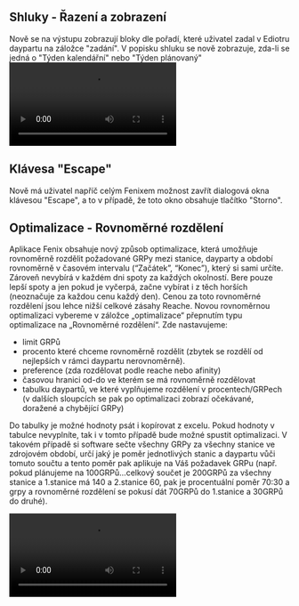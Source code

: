﻿---
categories: [fenix]
layout: fenix
---
## Shluky - Řazení a zobrazení
Nově se na výstupu zobrazují bloky dle pořadí, které uživatel zadal v Ediotru daypartu na záložce "zadání".
V popisku shluku se nově zobrazuje, zda-li se jedná o "Týden kalendářní" nebo "Týden plánovaný"
<video src="{{site.url}}/data/shluky.mp4" type="video/mp4" controls></video>

## Klávesa "Escape" 
Nově má uživatel napříč celým Fenixem možnost zavřít dialogová okna klávesou "Escape", a to v případě, že toto okno obsahuje tlačítko "Storno".

## Optimalizace - Rovnoměrné rozdělení 
Aplikace Fenix obsahuje nový způsob optimalizace, která umožňuje rovnoměrně rozdělit požadované GRPy mezi stanice, dayparty a období rovnoměrně v časovém intervalu (“Začátek”, “Konec”), který si sami určíte.
Zároveň nevybírá v každém dni spoty za každých okolností. Bere pouze lepší spoty a jen pokud je vyčerpá, začne vybírat i z těch horších (neoznačuje za každou cenu každý den). Cenou za toto rovnoměrné rozdělení jsou lehce nižší celkové zásahy Reache.
Novou rovnoměrnou optimalizaci vybereme v záložce „optimalizace“ přepnutím typu optimalizace na „Rovnoměrné rozdělení“.
Zde nastavujeme:
- limit GRPů
- procento které chceme rovnoměrně rozdělit (zbytek se rozdělí od nejlepších v rámci daypartu nerovnoměrně).
- preference (zda rozdělovat podle reache nebo afinity)
- časovou hranici od-do ve kterém se má rovnoměrně rozdělovat
- tabulku daypartů, ve které vyplňujeme rozdělení v procentech/GRPech (v dalších sloupcích se pak po optimalizaci zobrazí očekávané, doražené a chybějící GRPy)

<p>Do tabulky je možné hodnoty psát i kopírovat z excelu. Pokud hodnoty v tabulce nevyplníte, tak i v tomto případě bude možné spustit optimalizaci. V takovém případě si software sečte všechny GRPy za všechny stanice ve zdrojovém období, určí jaký je poměr jednotlivých stanic a daypartu vůči tomuto součtu a tento poměr pak aplikuje na Váš požadavek GRPu (např. pokud plánujeme na 100GRPů…celkový součet je 200GRPů za všechny stanice a 1.stanice má 140 a 2.stanice 60, pak je procentuální poměr 70:30 a grpy a rovnoměrné rozdělení se pokusí dát 70GRPů do 1.stanice a 30GRPů do druhé).</p>
<video src="{{site.url}}/data/rovno_rozdeleni.mp4" type="video/mp4" controls></video>
